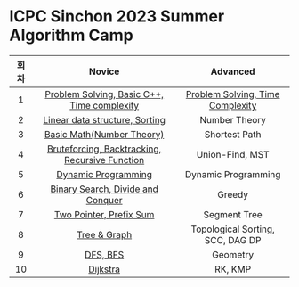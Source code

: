 # ICPC Sinchon 2023 Summer Algorithm Camp
<!--

| 2 |[Number Theory](https://github.com/youngeun-0/ICPC-Sinchon-algorithm/tree/main/Advanced/2_Number%20Theory)|

| 3 |[Shortest Path](https://github.com/youngeun-0/ICPC-Sinchon-algorithm/tree/main/Advanced/3_Shortest%20Path)|

| 4 |[Union-Find, MST](https://github.com/youngeun-0/ICPC-Sinchon-algorithm/tree/main/Advanced/4_Union-Find%2C%20MST)|

| 5 |[Dynamic Programming](https://github.com/youngeun-0/ICPC-Sinchon-algorithm/tree/main/Advanced/5_Dynamic%20Programming)|

| 6 |[Greedy](https://github.com/youngeun-0/ICPC-Sinchon-algorithm/tree/main/Advanced/6_Greedy)|

| 7 |[Segment Tree](https://github.com/youngeun-0/ICPC-Sinchon-algorithm/tree/main/Advanced/7_Segment%20Tree)|

| 8 |[Topological Sorting, SCC, DAG DP](https://github.com/youngeun-0/ICPC-Sinchon-algorithm/tree/main/Advanced/8_Topological%20Sorting%2C%20SCC%2C%20DAG%20DP)|

| 9 |[Geometry](https://github.com/youngeun-0/ICPC-Sinchon-algorithm/tree/main/Advanced/9_Geometry)|

| 10 |[RK, KMP](https://github.com/youngeun-0/ICPC-Sinchon-algorithm/tree/main/Advanced/10_RK%2C%20KMP)|

-->

|    회차    | Novice | Advanced |
|:----------:|:------:|:--------:|
| 1 |[Problem Solving, Basic C++, Time complexity](https://github.com/youngeun-0/ICPC-Sinchon-algorithm/tree/main/Novice/1_Problem%20Solving%2C%20Basic%20C%2B%2B%2C%20Time%20complexity)|[Problem Solving, Time Complexity](https://github.com/youngeun-0/ICPC-Sinchon-algorithm/tree/main/Advanced/1_Problem%20Solving%2C%20Time%20Complexity)|
| 2 |[Linear data structure, Sorting](https://github.com/youngeun-0/ICPC-Sinchon-algorithm/tree/main/Novice/2_Linear%20data%20structure%2C%20Sorting)|Number Theory|
| 3 |[Basic Math(Number Theory)](https://github.com/youngeun-0/ICPC-Sinchon-algorithm/tree/main/Novice/3_Basic%20Math(Number%20Theory))|Shortest Path|
| 4 |[Bruteforcing, Backtracking, Recursive Function](https://github.com/youngeun-0/ICPC-Sinchon-algorithm/tree/main/Novice/4_Bruteforcing%2C%20Backtracking%2C%20Recursive%20Function)|Union-Find, MST|
| 5 |[Dynamic Programming](https://github.com/youngeun-0/ICPC-Sinchon-algorithm/tree/main/Novice/5_Dynamic%20Programming)|Dynamic Programming|
| 6 |[Binary Search, Divide and Conquer](https://github.com/youngeun-0/ICPC-Sinchon-algorithm/tree/main/Novice/6_Binary%20Search%2C%20Divide%20and%20Conquer)|Greedy|
| 7 |[Two Pointer, Prefix Sum](https://github.com/youngeun-0/ICPC-Sinchon-algorithm/tree/main/Novice/7_Two%20Pointer%2C%20Prefix%20Sum)|Segment Tree|
| 8 |[Tree & Graph](https://github.com/youngeun-0/ICPC-Sinchon-algorithm/tree/main/Novice/8_Tree%20%26%20Graph)|Topological Sorting, SCC, DAG DP|
| 9 |[DFS, BFS](https://github.com/youngeun-0/ICPC-Sinchon-algorithm/tree/main/Novice/9_DFS%2C%20BFS)|Geometry|
| 10 |[Dijkstra](https://github.com/youngeun-0/ICPC-Sinchon-algorithm/tree/main/Novice/10_Dijkstra)|RK, KMP|
